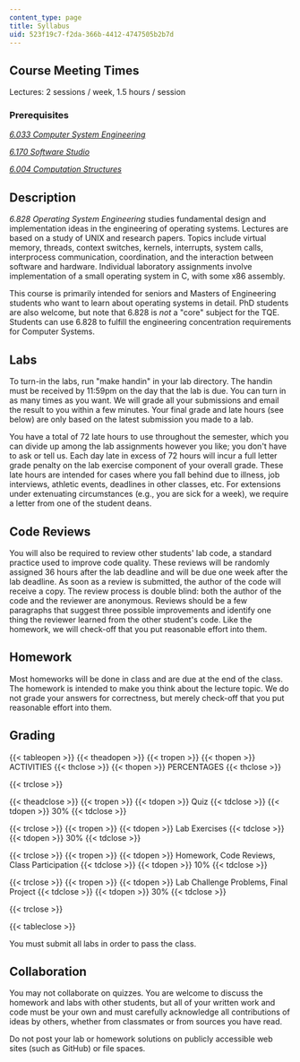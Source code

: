 ```yaml
---
content_type: page
title: Syllabus
uid: 523f19c7-f2da-366b-4412-4747505b2b7d
---
```


Course Meeting Times
--------------------

Lectures: 2 sessions / week, 1.5 hours / session

### Prerequisites

[_6.033 Computer System Engineering_](/courses/6-033-computer-system-engineering-spring-2009/)

[_6.170 Software Studio_](/courses/6-170-software-studio-spring-2013/)

[_6.004 Computation Structures_](/courses/6-004-computation-structures-spring-2009/)

Description
-----------

_6.828 Operating System Engineering_ studies fundamental design and implementation ideas in the engineering of operating systems. Lectures are based on a study of UNIX and research papers. Topics include virtual memory, threads, context switches, kernels, interrupts, system calls, interprocess communication, coordination, and the interaction between software and hardware. Individual laboratory assignments involve implementation of a small operating system in C, with some x86 assembly.

This course is primarily intended for seniors and Masters of Engineering students who want to learn about operating systems in detail. PhD students are also welcome, but note that 6.828 is _not_ a "core" subject for the TQE. Students can use 6.828 to fulfill the engineering concentration requirements for Computer Systems.

Labs
----

To turn-in the labs, run "make handin" in your lab directory. The handin must be received by 11:59pm on the day that the lab is due. You can turn in as many times as you want. We will grade all your submissions and email the result to you within a few minutes. Your final grade and late hours (see below) are only based on the latest submission you made to a lab.

You have a total of 72 late hours to use throughout the semester, which you can divide up among the lab assignments however you like; you don't have to ask or tell us. Each day late in excess of 72 hours will incur a full letter grade penalty on the lab exercise component of your overall grade. These late hours are intended for cases where you fall behind due to illness, job interviews, athletic events, deadlines in other classes, etc. For extensions under extenuating circumstances (e.g., you are sick for a week), we require a letter from one of the student deans.

Code Reviews
------------

You will also be required to review other students' lab code, a standard practice used to improve code quality. These reviews will be randomly assigned 36 hours after the lab deadline and will be due one week after the lab deadline. As soon as a review is submitted, the author of the code will receive a copy. The review process is double blind: both the author of the code and the reviewer are anonymous. Reviews should be a few paragraphs that suggest three possible improvements and identify one thing the reviewer learned from the other student's code. Like the homework, we will check-off that you put reasonable effort into them.

Homework
--------

Most homeworks will be done in class and are due at the end of the class. The homework is intended to make you think about the lecture topic. We do not grade your answers for correctness, but merely check-off that you put reasonable effort into them.

Grading
-------

{{< tableopen >}}
{{< theadopen >}}
{{< tropen >}}
{{< thopen >}}
ACTIVITIES
{{< thclose >}}
{{< thopen >}}
PERCENTAGES
{{< thclose >}}

{{< trclose >}}

{{< theadclose >}}
{{< tropen >}}
{{< tdopen >}}
Quiz
{{< tdclose >}}
{{< tdopen >}}
30%
{{< tdclose >}}

{{< trclose >}}
{{< tropen >}}
{{< tdopen >}}
Lab Exercises
{{< tdclose >}}
{{< tdopen >}}
30%
{{< tdclose >}}

{{< trclose >}}
{{< tropen >}}
{{< tdopen >}}
Homework, Code Reviews, Class Participation
{{< tdclose >}}
{{< tdopen >}}
10%
{{< tdclose >}}

{{< trclose >}}
{{< tropen >}}
{{< tdopen >}}
Lab Challenge Problems, Final Project
{{< tdclose >}}
{{< tdopen >}}
30%
{{< tdclose >}}

{{< trclose >}}

{{< tableclose >}}

You must submit all labs in order to pass the class.

Collaboration
-------------

You may not collaborate on quizzes. You are welcome to discuss the homework and labs with other students, but all of your written work and code must be your own and must carefully acknowledge all contributions of ideas by others, whether from classmates or from sources you have read.

Do not post your lab or homework solutions on publicly accessible web sites (such as GitHub) or file spaces.